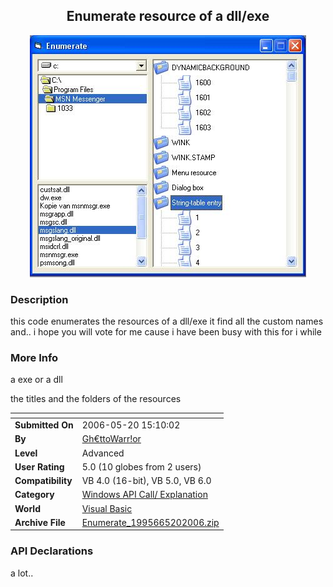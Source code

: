 ﻿<div align="center">

## Enumerate resource of a dll/exe

<img src="PIC2006520151269426.JPG">
</div>

### Description

this code enumerates the resources of a dll/exe it find all the custom names and.. i hope you will vote for me cause i have been busy with this for i while
 
### More Info
 
a exe or a dll

the titles and the folders of the resources


<span>             |<span>
---                |---
**Submitted On**   |2006-05-20 15:10:02
**By**             |[Gh€ttoWarr\!or](https://github.com/Planet-Source-Code/PSCIndex/blob/master/ByAuthor/gh-ttowarr-or.md)
**Level**          |Advanced
**User Rating**    |5.0 (10 globes from 2 users)
**Compatibility**  |VB 4\.0 \(16\-bit\), VB 5\.0, VB 6\.0
**Category**       |[Windows API Call/ Explanation](https://github.com/Planet-Source-Code/PSCIndex/blob/master/ByCategory/windows-api-call-explanation__1-39.md)
**World**          |[Visual Basic](https://github.com/Planet-Source-Code/PSCIndex/blob/master/ByWorld/visual-basic.md)
**Archive File**   |[Enumerate\_1995665202006\.zip](https://github.com/Planet-Source-Code/gh-ttowarr-or-enumerate-resource-of-a-dll-exe__1-65424/archive/master.zip)

### API Declarations

a lot..





